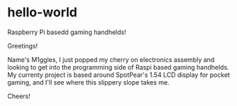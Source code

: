 # hello-world
Raspberry Pi basedd gaming handhelds!

Greetings!

Name's M1ggles, I just popped my cherry on electronics assembly and looking to get into the programming side of Raspi based gaming handhelds. My currenty project is based around SpotPear's 1.54 LCD display for pocket gaming, and I'll see where this slippery slope takes me.

Cheers!
